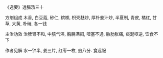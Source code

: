 《选要》透膈汤三十

方剂组成 木香, 白豆蔻, 砂仁, 槟榔, 枳壳麸炒, 厚朴姜汁炒, 半夏制, 青皮, 橘红, 甘草, 大黄, 朴硝, 各一钱 

主治功效 治脾胃不和, 中脘气滞, 胸膈满闷, 噎塞不通, 胁肋胀痛, 痰涎呕逆, 饮食不下 

作者见解 水一钟半, 姜三片, 红枣一枚, 煎八分. 食远服

